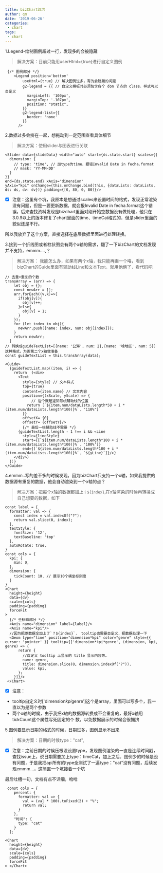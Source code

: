 ```yaml
---
title: bizChart踩坑
author: qm
date: '2019-06-26'
categories:
 - chart
tags:
 - chart
---
```

1.Legend-绘制图例超过一行，发现多的会被隐藏

> 解决方案：目前只能用userHtml={true}进行自定义图例

```
 {/* 图例部分 */}
    <Legend position='bottom'
        useHtml={true} // 解决图例过多，有的会隐藏的问题
        g2-legend = {{ // 自定义模板时必须包含各个 dom 节点的 class，样式可以自定义
          marginLeft: '100px',
          marginTop: '-107px',
          position: "static",
        }}
        g2-legend-list={{
          border: 'none'
        }}
      />
```

2.数据过多会挤在一起，想拖动到一定范围查看具体细节

> 解决方案：使用slider与图表进行关联


```
<Slider data={slideData} width="auto" start={ds.state.start} scales={{
  dimension: {
    // type: 'time', // 加type为time，报错Invalid Date in fecha.format
    // mask: 'YY-MM-DD'
  }
}}
end={ds.state.end} xAxis="dimension"
yAxis="kpi" onChange={this.onChange.bind(this, {dataLists: dataLists, ds: ds, dv: dv})} padding={[0, 80, 0, 80]}/>
```

- [x] 注意：这里有个坑，我原本是想通过scales来设置时间的格式，发现正常渲染没有问题，但是一要更新数据，就会报Invalid Date in fecha.format这个错误，后来查找资料发现是bizchart里面对刚开始空数据没有做处理，他只在3.0.9以上的版本修复了chart里面的time、timeCat格式的，但是slider里面的貌似还是不行。

所以我放弃了这个方案，直接选择在底层数据里面进行处理转换。


3.接到一个折线图或者柱状图会有两个x轴的需求，翻了一下bizChart的文档发现并不支持，emmm....,？

> 解决方案： 我能怎么办，如果有两个x轴，我只能再画一个咯，看到bizChart的Guide里面有辅助线Line和文本Text，就用他俩了，看代码吧


```
// 去重+重复的个数
transArray = (arr) => {
    let obj = {};
    const newArr = [];
    arr.forEach((v,k)=>{
      if(obj[v]){
        obj[v]++;
      }else{
        obj[v] = 1;
      }
    });
    for (let index in obj){
      newArr.push({name: index, num: obj[index]});
    }
    return newArr;
  }
// 转换成guideTextList=[{name: '公海', num: 2},{name: '啥地区', num: 5}]这种格式，为画第二个x轴做准备
const guideTextList = this.transArray(data);

<Guide>
  {guideTextList.map((item, i) => {
    return  (<div>
      <Text 
        style={style} // 文本样式
        top={true}
        content={item.name} // 文本内容
        position={(xScale, yScale) => {
            // 这个就是返回每根辅助线的位置
          return [`${item.num/dataLists.length*50 + i * (item.num/dataLists.length*100)}%`, "110%"]
        }}
        offsetX= {0}
        offsetY= {offsetY}/>
        {/* 最后一根辅助线不需要 */}
      {guideTextList.length - 1 !== i && <Line 
        style={lineStyle}
        start={[`${item.num/dataLists.length*100 + i * (item.num/dataLists.length*100)}%`, '100%']}
        end={[`${item.num/dataLists.length*100 + i * (item.num/dataLists.length*100)}%`, `${yLine}`]}/>}
    </div>)
  })}
</Guide>
```

4.emmm..写的差不多的时候发现，因为bizChart只支持一个x轴，如果我提供的数据源有重复的数据，他会自动渲染到一个x轴的点？

> 解决方案：把每个x轴的数据都加上`？${index}`,在x轴渲染的时候再转换成自己想要的数据，如下



```
const label = {
  formatter: val => {
    const index = val.indexOf("?");
    return val.slice(0, index);
  },
  textStyle: {
    fontSize: '12',
    textBaseline: 'top'
  },
  autoRotate: true,
}
const cols = {
  kpi: {
    min: 0,
  },
  dimension: {
    tickCount: 10, // 展示10个横坐标刻度
  }
}
<Chart
  height={height}
  data={dv}
  scale={cols}
  padding={padding}
  forceFit
> 
  {/* 坐标轴部分 */}
  <Axis name="dimension" label={label}/>
  <Axis name="kpi"/>
  //因为把原数据全加上了`？${index}`， tooltip也需要自定义，把数据处理一下
  <Geom type="line" position="dimension*kpi" color="genre" style={{ cursor: 'pointer' }} tooltip={['dimension*kpi*genre', (dimension, kpi, genre) => {
      return {
        //自定义 tooltip 上显示的 title 显示内容等。
        name: genre,
        title: dimension.slice(0, dimension.indexOf("?")),
        value: kpi,
      };
    }]}/>
 </Chart>
```

- [x] 注意：
- tooltip自定义时['dimension*kpi*genre']这个是array，里面可以写多个，我一直以为是两个参数
- 两个x轴的时候，由于我把x轴的数据源转换成不会重复的，最好x轴用tickCount这个属性写死固定的个            数，以免数据展示的时候会很拥挤
    
    
    
5.图例要显示日期的格式的时候，日期过多，图例显示不出来

> 解决方案：日期的时候type："cat",

- [x] 注意：之前日期的时候压根没设置type，发现图例渲染的一直是连续时间戳，查找issue上，说日期需要加上type：timeCat，加上之后，图例少的时候是没有问题，于是我把api所有的type全测试了一遍type："cat"没有问题，后续发现emmm...，这简直一个坑接着一个坑

最后吐槽一句，文档有点不详细，哈哈



```
 const cols = {
    percent: {
      formatter: val => {
        val = (val * 100).toFixed(2) + "%";
        return val;
      }
    },
    "时间": {
      type: "cat"
    }
  };

<Chart
  height={height}
  data={dv}
  scale={cols}
  padding={padding}
  forceFit
> </Chart>
```
